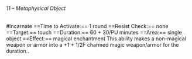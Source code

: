 ###### 11 – Metaphysical Object
#Incarnate
==Time to Activate:== 1 round
==Resist Check:== none
==Target:== touch
==Duration:== 60 + 30/PU minutes
==Area:== single object
==Effect:== magical enchantment
This ability makes a non-magical weapon or armor into a +1 + 1/2F charmed magic weapon/armor for the duration..
